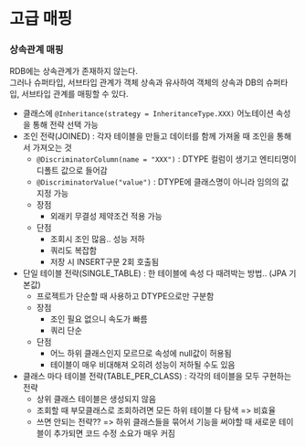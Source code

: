 # 고급 매핑

### 상속관계 매핑
RDB에는 상속관계가 존재하지 않는다.   
그러나 슈퍼타입, 서브타입 관계가 객체 상속과 유사하여 객체의 상속과 DB의 슈퍼타입, 서브타입 관계를 매핑할 수 있다.
- 클래스에 ```@Inheritance(strategy = InheritanceType.XXX)``` 어노테이션 속성을 통해 전략 선택 가능 
- 조인 전략(JOINED) : 각자 테이블을 만들고 데이터를 함께 가져올 때 조인을 통해서 가져오는 것
    - ```@DiscriminatorColumn(name = "XXX")``` : DTYPE 컬럼이 생기고 엔티티명이 디폴트 값으로 들어감
    - ```@DiscriminatorValue("value")``` : DTYPE에 클래스명이 아니라 임의의 값 지정 가능
    - 장점
        - 외래키 무결성 제약조건 적용 가능
    - 단점 
        - 조회시 조인 많음.. 성능 저하
        - 쿼리도 복잡함
        - 저장 시 INSERT구문 2회 호출됨
- 단일 테이블 전략(SINGLE_TABLE) : 한 테이블에 속성 다 때려박는 방법.. (JPA 기본값)
    - 프로젝트가 단순할 때 사용하고 DTYPE으로만 구분함
    - 장점 
        - 조인 필요 없으니 속도가 빠름
        - 쿼리 단순
    - 단점 
        - 어느 하위 클래스인지 모르므로 속성에 null값이 허용됨
        - 테이블이 매우 비대해져 오히려 성능이 저하될 수도 있음
- 클래스 마다 테이블 전략(TABLE_PER_CLASS) : 각각의 테이블을 모두 구현하는 전략
    - 상위 클래스 테이블은 생성되지 않음
    - 조회할 때 부모클래스로 조회하려면 모든 하위 테이블 다 탐색 => 비효율
    - 쓰면 안되는 전략?? => 하위 클래스들을 묶어서 기능을 써야할 때 새로운 테이블이 추가되면 코드 수정 소요가 매우 커짐

